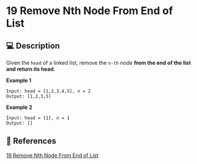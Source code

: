 # 19 Remove Nth Node From End of List

## 💻 Description

Given the `head` of a linked list, remove the `n-th` node **from the end of the list and return its head**.

**Example 1**

```
Input: head = [1,2,3,4,5], n = 2
Output: [1,2,3,5]
```

**Example 2**

```
Input: head = [1], n = 1
Output: []
```

## 🔗 References

[19 Remove Nth Node From End of List](https://leetcode.com/problems/remove-nth-node-from-end-of-list/description/)

<!-- [19 Remove Nth Node From End of List explained by ]() -->
